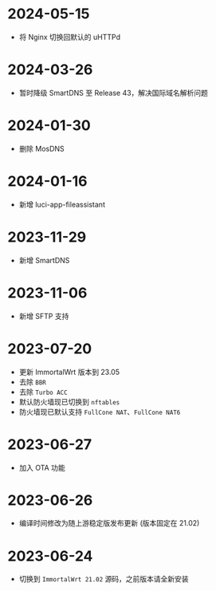 # 2024-05-15
- 将 Nginx 切换回默认的 uHTTPd

# 2024-03-26
- 暂时降级 SmartDNS 至 Release 43，解决国际域名解析问题

# 2024-01-30
- 删除 MosDNS

# 2024-01-16
- 新增 luci-app-fileassistant

# 2023-11-29
- 新增 SmartDNS

# 2023-11-06
- 新增 SFTP 支持

# 2023-07-20
- 更新 ImmortalWrt 版本到 23.05
- 去除 `BBR`
- 去除 `Turbo ACC`
- 默认防火墙现已切换到 `nftables`
- 防火墙现已默认支持 `FullCone NAT`、`FullCone NAT6`

# 2023-06-27
- 加入 OTA 功能

# 2023-06-26
- 编译时间修改为随上游稳定版发布更新 (版本固定在 21.02)

# 2023-06-24
- 切换到 `ImmortalWrt 21.02` 源码，之前版本请全新安装
